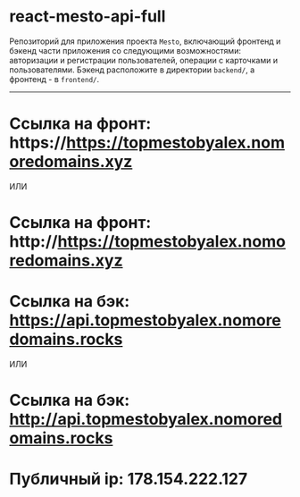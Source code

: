 # react-mesto-api-full
Репозиторий для приложения проекта `Mesto`, включающий фронтенд и бэкенд части приложения со следующими возможностями: авторизации и регистрации пользователей, операции с карточками и пользователями. Бэкенд расположите в директории `backend/`, а фронтенд - в `frontend/`. 

<hr>

# Ссылка на фронт: https://https://topmestobyalex.nomoredomains.xyz

ИЛИ 

# Ссылка на фронт: http://https://topmestobyalex.nomoredomains.xyz


# Ссылка на бэк: https://api.topmestobyalex.nomoredomains.rocks

ИЛИ

# Ссылка на бэк: http://api.topmestobyalex.nomoredomains.rocks

# Публичный ip: 178.154.222.127
